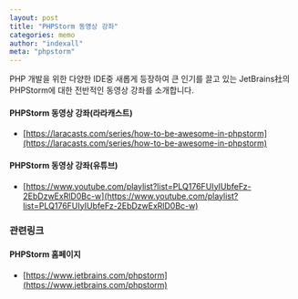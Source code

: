 ```yaml
---
layout: post
title: "PHPStorm 동영상 강좌"
categories: memo
author: "indexall"
meta: "phpstorm"
---
```


PHP 개발을 위한 다양한 IDE중 새롭게 등장하여 큰 인기를 끌고 있는 JetBrains社의 PHPStorm에 대한 전반적인 동영상 강좌를 소개합니다.   

#### PHPStorm 동영상 강좌(라라캐스트)
- [https://laracasts.com/series/how-to-be-awesome-in-phpstorm](https://laracasts.com/series/how-to-be-awesome-in-phpstorm)

#### PHPStorm 동영상 강좌(유튜브)
- [https://www.youtube.com/playlist?list=PLQ176FUIyIUbfeFz-2EbDzwExRlD0Bc-w](https://www.youtube.com/playlist?list=PLQ176FUIyIUbfeFz-2EbDzwExRlD0Bc-w)

### 관련링크
#### PHPStorm 홈페이지
- [https://www.jetbrains.com/phpstorm](https://www.jetbrains.com/phpstorm)
